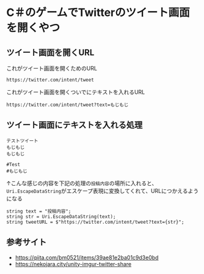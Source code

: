 # C＃のゲームでTwitterのツイート画面を開くやつ

## ツイート画面を開くURL

これがツイート画面を開くためのURL
```
https://twitter.com/intent/tweet
```

これがツイート画面を開くついでにテキストを入れるURL
```
https://twitter.com/intent/tweet?text=もじもじ
```

## ツイート画面にテキストを入れる処理

```
テストツイート
もじもじ
もじもじ

#Test
#もじもじ
```
↑こんな感じの内容を下記の処理の`投稿内容`の場所に入れると、`Uri.EscapeDataString`がエスケープ表現に変換してくれて、URLにつかえるようになる

```
string text = "投稿内容";
string str = Uri.EscapeDataString(text);
string tweetURL = $"https://twitter.com/intent/tweet?text={str}";
```

## 参考サイト
- https://qiita.com/bm0521/items/39ae81e2ba01c9d3e0bd
- https://nekojara.city/unity-imgur-twitter-share
